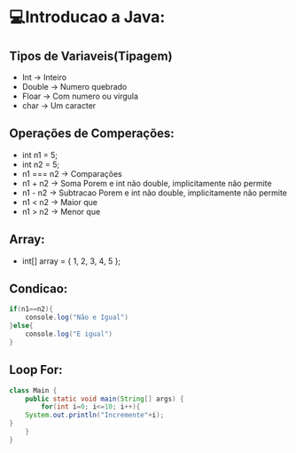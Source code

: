 # 💻Introducao a Java:

## Tipos de Variaveis(Tipagem)

- Int -> Inteiro
- Double -> Numero quebrado
- Floar -> Com numero ou virgula
- char -> Um caracter

## Operações de Comperações:

- int n1 = 5;
- int n2 = 5;
- n1 === n2 -> Comparações
- n1 + n2 -> Soma Porem e int não double, implicitamente não permite
- n1 - n2 -> Subtracao Porem e int não double, implicitamente não permite
- n1 < n2 -> Maior que
- n1 > n2 -> Menor que

## Array:

- int[] array = { 1, 2, 3, 4, 5 };


## Condicao:

```Java
if(n1==n2){
    console.log("Não e Igual")
}else{
    console.log("E igual")
}
```
## Loop For:

```Java
class Main {
    public static void main(String[] args) {
        for(int i=0; i<=10; i++){
    System.out.println("Incremente"+i);
}
    }
}
```
